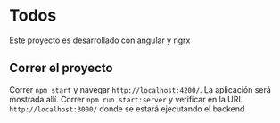 # Todos

Este proyecto es desarrollado con angular y ngrx

## Correr el proyecto

Correr `npm start` y navegar `http://localhost:4200/`. La aplicación será mostrada allí.
Correr `npm run start:server` y verificar en la URL `http://localhost:3000/` donde se estará ejecutando el backend

